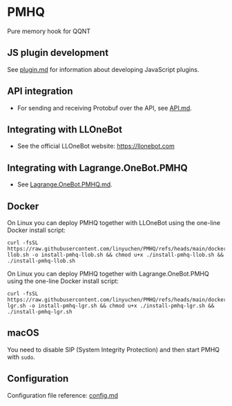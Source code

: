 # PMHQ

Pure memory hook for QQNT

## JS plugin development

See [plugin.md](./doc/plugin.md) for information about developing JavaScript plugins.

## API integration

- For sending and receiving Protobuf over the API, see [API.md](./doc/api.md).

## Integrating with LLOneBot

- See the official LLOneBot website: https://llonebot.com

## Integrating with Lagrange.OneBot.PMHQ

- See [Lagrange.OneBot.PMHQ.md](./doc/Lagrange.OneBot.PMHQ.md).

## Docker

On Linux you can deploy PMHQ together with LLOneBot using the one-line Docker install script:

```shell
curl -fsSL https://raw.githubusercontent.com/linyuchen/PMHQ/refs/heads/main/docker/install-llob.sh -o install-pmhq-llob.sh && chmod u+x ./install-pmhq-llob.sh && ./install-pmhq-llob.sh
```

On Linux you can deploy PMHQ together with Lagrange.OneBot.PMHQ using the one-line Docker install script:

```shell
curl -fsSL https://raw.githubusercontent.com/linyuchen/PMHQ/refs/heads/main/docker/install-lgr.sh -o install-pmhq-lgr.sh && chmod u+x ./install-pmhq-lgr.sh && ./install-pmhq-lgr.sh
```

## macOS

You need to disable SIP (System Integrity Protection) and then start PMHQ with `sudo`.

## Configuration

Configuration file reference: [config.md](./doc/config.md)

